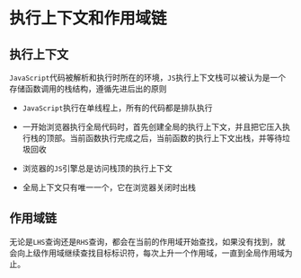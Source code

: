 # 执行上下文和作用域链

## 执行上下文

`JavaScript`代码被解析和执行时所在的环境，`JS`执行上下文栈可以被认为是一个存储函数调用的栈结构，遵循先进后出的原则

- `JavaScript`执行在单线程上，所有的代码都是排队执行

- 一开始浏览器执行全局代码时，首先创建全局的执行上下文，并且把它压入执行栈的顶部。当前函数执行完成之后，当前函数的执行上下文出栈，并等待垃圾回收
- 浏览器的`JS`引擎总是访问栈顶的执行上下文
- 全局上下文只有唯一一个，它在浏览器关闭时出栈

## 作用域链

无论是`LHS`查询还是`RHS`查询，都会在当前的作用域开始查找，如果没有找到，就会向上级作用域继续查找目标标识符，每次上升一个作用域，一直到全局作用域为止。